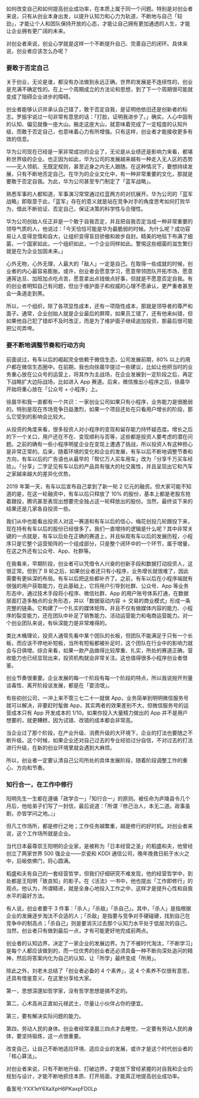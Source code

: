 如何改变自己和如何提高创业成功率，在本质上属于同一个问题。特别是对创业者来说，只有从创业本身出发，以提升认知力和心力为轨道，不断地与自己「较劲」，才能让个人和团队保持开放的心态，才能让自己拥有更加通透的人生，才能让企业拥有更广阔的未来。 

对创业者来说，创业心学就是这样一个不断提升自己、完善自己的闭环。具体来说，创业者应该怎么办呢？ 

### 要敢于否定自己 

关于创业，无论是谁，都没有办法做到永远正确。世界的发展是不连续性的，创业是充满不确定性的。在上一个周期成立的方法论和思想，到了下一个周期很可能就变成了阻碍企业进步的障碍。 

创业者能够认识并承认自己错了，敢于否定自我，是证明他依旧还是创新者的标志。罗振宇说过一句非常有意思的话：「打脸，证明我进步了。」确实，人心中固有的认知、偏见就像一座大山。搬走这座大山，就意味着完成了一定程度的认知升级，而敢于否定自己，也意味着心力有所增强。只有这样，创业者才能接收更多有效的信息。 

华为公司现在已经是一家非常成功的企业了，无论是从业绩还是影响力来看，都堪称世界级的企业。也正因为如此，华为公司的发展越来越有一种走入无人区的态势——无人领航、无既定规则，甚至近身之内无人跟随。在这种情况下，要想持续发展，只有不断地否定自己。在华为的企业文化中，有一种非常重要的文化，那就是要敢于否定自我。为此，华为公司甚至专门制定了「蓝军战略」。 

熟悉军事的人都知道，军事演习常常通过红蓝两方的对抗展开。华为公司的「蓝军战略」即取意于此，「蓝军」存在的意义就是站在竞争对手的角度思考如何打败华为，借此不断验证、否定自己，保证决策的科学性与合理性。 

华为公司创始人任正非是一个敢于自我否定，并且把自我否定当成一种非常重要的领导气质的人，他说过：「今天恰恰可能是华为最脆弱的时候。为什么呢？成功容易让人变得怠惰和自大，让组织变得盲目骄傲和故步自封。精美的地毯下布满了细菌，一个国家如此，一个组织如此，一个企业同样如此。警惕这些细菌的滋生繁衍就是在为企业加固未来。」 

心外无物，心外无理，人最大的「敌人」一定是自己。在取得一些成就的时候，创业者的内心最容易膨胀。或许，创业者会愿意学习，愿意带领团队开拓市场，愿意通宵达旦、加班加点吃点苦，愿意拿出点钱做点好事，但就是不愿意否定自我。有的创业者明知自己有问题，但出于维护面子和权威的心理不愿承认，更严重者甚至会一条道走到黑。 

所以，一个组织，除了各项显性成本，还有一项隐性成本，那就是领导者的尊严和面子。通常，企业创始人就是企业最后的屏障，如果员工错了，还有他来纠错，但如果他自己犯了错却不及时改正，而是为了维护面子继续追加投资，那最后很可能把公司弄垮。 

### 要不断地调整节奏和行动方向 

前面说过，有车以后的崛起完全依赖于微信生态，公司发展前期，80\% 以上的用户都在微信生态圈中。在前期，我也向徐晨华提过一些建议，比如让他把当时的业务重心放在公众号的运营上，将其作为主战场，在企业发展到一定阶段之后，再定下战略扩大边际战场，比如进入 App 赛道。后来，微信推出小程序之后，徐晨华开始将重心放在「公众号 + 小程序」上。 

徐晨华和我一直都有一个共识：一家创业公司如果只有小程序，业务能力是很脆弱的。特别是现在市场竞争日益激烈，如果一个项目还处在只看用户增长的阶段，那么它受到的影响会比较大。 

从投资的角度来看，很多投资人对小程序的变现和留存能力持怀疑态度。增长之后的下一个关口，用户还在不在、变现顺利与否等，这些都是投资人要考虑的潜在问题。之前的确有一些小程序明星企业在变现上遭遇了挑战，所以投资人有这种担心是非常正常的。后来，随着环境的变化和企业的发展，有车以后不断地调整节奏和方向，有车以后的广告语也从最早的「帮亿万人买车用车」改为「分享千万买车经验」。「分享」二字足见有车以后的产品具有强大的社交属性，并且呈现出它和汽车之家越来越大的差异化优势。 

2019 年第一天，有车以后宣布自己拿到了新一轮 2 亿元的融资。但大家可能不知道的是，在这一轮融资中，有车以后只释放了 10\% 的股份，基本上都是老股东抢着跟投，腾讯甚至表现出想要完全独占这一轮释放出的股份。当然，最终谈下来的结果还是几家各自投资一些。 

我们从中也能看出投资人对这一赛道和有车以后的信心，梅花创投几轮跟投下来，现在持有有车以后的股份已经很多了。我们一直增持的逻辑是什么呢？其中非常关键的一点就是，有车以后处在正确的赛道上，并且纵观有车以后的发展历程，小程序只是它整个运营矩阵的一个组成部分，只是整个闭环中的一个环节，属于增量，在这之外还有公众号、App、社群等。 

在我看来，早期阶段，创业者可以凭借令人兴奋的创新手段和数据打动投资人，这很正常。但到了 B 轮之后，如果创业者还只有小程序，业务增长就很难了，因此需要有更纵深的布局。有车以后把这些都补齐了。之前，有车以后在小程序端就有很强的用户获取能力，在此基础上，它将用户引导到社群、公众号、App 等业务形态中，通过技术手段将小程序、微信社群、App 的用户账号体系打通，在数据层面打造多触点的业务形态，并以「数据驱动内容 ＋ 交易的商业模式」形成一条完整的链条。它构建了一个扎实的媒体矩阵，并且不仅有做媒体内容的能力、小程序的裂变能力，还在团队中补足了销售能力、活动运营能力和电商运营能力。对一个创业团队来说，有纵深能力是非常难得的。 

类比木桶理论，投资人通常先看中某个团队的长板，但团队不能满足于只有一个长板，而应该不停地补短板，当所有短板都被补足时，这个团队在行业中的影响力就会与日俱增。综合来看，如果一款产品做得比较厚重、扎实，所处的赛道正确，营收能力也已经显现出来，投资机构就会非常关注。这也值得很多小程序创业者借鉴。 

创业节奏很重要。企业发展的每一个阶段有每一个阶段的特点，所以我说抛开剂量谈毒性、离开阶段谈发展，都是在「耍流氓」。 

有些初创公司，一冲上来不管三七二十一就做 App，业务简单到明明微信服务号就可以解决，非要赶时髦做 App，其实两者的效果差别不大，但微信服务号的运营成本只有 App 开发成本的 1/10。如果你投入大量精力做出的 App 并不是用户想要的，就更糟糕，因为试错、改错的成本都会非常高。 

当企业过了那个阶段，在产业升级、消费升级的大环境下，企业的打法也要随之不断升级。这个时候，如果企业还对自己过去的专业经验过分自信，不对过去的打法进行升级，在新的创业环境里就会遇到大麻烦。 

所以，创业者一定要认清自己公司所处的具体发展阶段，随着阶段调整工作的重心、方向和节奏。 

### 知行合一，在工作中修行 

阳明先生一生都在遵循「政学合一」「知行合一」的原则。被任命为庐陵县令几个月后，他给弟子们写了一封信，最后说道：「所谓『修己治人，本无二道。政事虽剧，亦皆学问之地。』」 

但凡工作场所，都是修行之地；工作任务越繁重，越是修行的好时机。对创业者来说，这个工作场所就是企业。 

当代日本最尊崇王阳明的企业家，是被称为「日本经营之圣」的稻盛和夫，他曾经创立了两家世界 500 强企业——京瓷和 KDDl 通信公司，晚年挽救日航于水火之中，后皈依佛门，将心圆满。 

稻盛和夫有自己的一套经营哲学，但我们仔细研究不难发现，他的经营哲学中，到处都是王阳明「致良知」的影子。在《活法》一书中，他也提出「工作即修行」的观点。他认为，所谓精进，就是全身心地投入工作之中，这样才是提升心性和自我水平的最好方法。 

有人说，创业者要干 3 件事：「杀人」「杀敌」「杀自己」。其中，「杀人」是指根据企业的发展逐步淘汰不合适的人；「杀敌」是指要与竞争对手硬碰硬，找到自己在竞争中的制高点；「杀自己」则是要消灭过去那个认知力水平处于低层次的自己。当然，创业者只有做到最后一点，才有可能更好地完成前两点。 

创业者的认知边界，决定了一家企业的发展边界。为了不被时代淘汰，「不断学习」是每个人都应该做到的，而一位优秀的创业者还必须具备一种不断向深处追问的精神，然后将答案内化为自己的认知，让「所学」最终变成「所用」。 

除此之外，刘老木总结了「创业者必备的 4 个素养」，这 4 个素养不仅很有意思，还具有借鉴意义，在这里分享给大家。 

第一，思想深邃如哲学家，没有哲学思想是搞不定的。 

第二，心术高尚正直如元禄武士，尽量让小伙伴占你的便宜。 

第三，要有解决实际问题的能力。 

第四，劳动人民的身体。创业者经常凌晨三四点才去睡觉，一定要有劳动人民的身体，要坚持锻炼，这一点很重要。 

改变自己，让自己不断地适应环境、适应企业的发展，或许才是这个时代创业者的「核心算法」。 

对创业者来说，只有不断地升级、打破边界，才能放下曾经紧握的对自我和企业的规划与设计，才能不断地抓住本质、打开局面，才能真正地提高创业成功率。 

备案号:YXX1eY6XaXpH6PKaxpFD0Lp